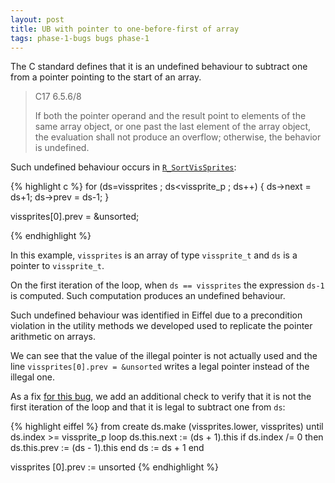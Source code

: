 ```yaml
---
layout: post
title: UB with pointer to one-before-first of array
tags: phase-1-bugs bugs phase-1
---
```

The C standard defines that it is an undefined behaviour to subtract one from
a pointer pointing to the start of an array.

> C17 6.5.6/8
>
> If both the pointer operand and the result point to elements of the same
> array object, or one past the last element of the array object, the evaluation
> shall not produce an overflow; otherwise, the behavior is undefined.


Such undefined behaviour
occurs in
[`R_SortVisSprites`](https://github.com/id-Software/DOOM/blob/77735c3ff0772609e9c8d29e3ce2ab42ff54d20b/linuxdoom-1.10/r_things.c#L787):

{% highlight c %}
for (ds=vissprites ; ds<vissprite_p ; ds++)
{
  ds->next = ds+1;
  ds->prev = ds-1;
}

vissprites[0].prev = &unsorted;

{% endhighlight %}

In this example, `vissprites` is an array of type `vissprite_t` and `ds` is a pointer
to `vissprite_t`.

On the first iteration of the loop, when `ds == vissprites` the
expression `ds-1` is computed. Such computation produces an undefined behaviour.

Such undefined behaviour was identified in Eiffel due to a precondition
violation in the utility methods we developed used to
replicate the pointer arithmetic on arrays.

We can see that the value of the illegal pointer is not actually used and the
line `vissprites[0].prev = &unsorted` writes a legal pointer instead of the illegal
one.

As a fix
[for this bug](https://github.com/imustafin/brie_doom/blob/50f595c05fbbe59509f158bcea390bc908a500e7/brie_doom/render/r_things.e#L268),
we add an additional check to verify that it is not the
first iteration of the loop and that it is legal to subtract one from `ds`:

{% highlight eiffel %}
from
  create ds.make (vissprites.lower, vissprites)
until
  ds.index >= vissprite_p
loop
  ds.this.next := (ds + 1).this
  if ds.index /= 0 then
    ds.this.prev := (ds - 1).this
  end
  ds := ds + 1
end
  
vissprites [0].prev := unsorted
{% endhighlight %}
